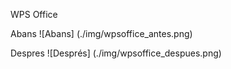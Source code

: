 WPS Office

Abans
![Abans] (./img/wpsoffice_antes.png)

Despres
![Després] (./img/wpsoffice_despues.png)


